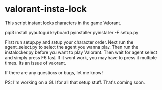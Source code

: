 # valorant-insta-lock
This script instant locks characters in the game Valorant.

pip3 install pyautogui keyboard pyinstaller
pyinstaller -F setup.py

First run setup.py and setup your character order. Next run the agent_select.py to select the agent you wanna play. Then run the instalocker.py before you want to play Valorant. Then wait for agent select and simply press F6 fast. If it wont work, you may have to press it multiple times. Its an issue of valorant. 
 

If there are any questions or bugs, let me know! 

PS: 
I'm working on a GUI for all that setup stuff. That's coming soon.
